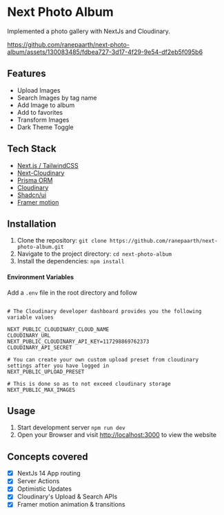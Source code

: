 # Next Photo Album

Implemented a photo gallery with NextJs and Cloudinary.


https://github.com/ranepaarth/next-photo-album/assets/130083485/fdbea727-3d17-4f29-9e54-df2eb5f095b6


## Features

- Upload Images
- Search Images by tag name
- Add Image to album
- Add to favorites
- Transform Images
- Dark Theme Toggle

## Tech Stack

- [Next.js / TailwindCSS](https://nextjs.org/docs/getting-started/installation)
- [Next-Cloudinary](https://next.cloudinary.dev/)
- [Prisma ORM](https://www.prisma.io/docs/orm/overview/introduction/what-is-prisma)
- [Cloudinary](https://cloudinary.com/)
- [Shadcn/ui](https://ui.shadcn.com/docs/installation/next)
- [Framer motion](https://www.framer.com/motion/)

## Installation

1. Clone the repository: `git clone https://github.com/ranepaarth/next-photo-album.git`
2. Navigate to the project directory: `cd next-photo-album`
3. Install the dependencies: `npm install`

#### Environment Variables

Add a `.env` file in the root directory and follow

```

# The Cloudinary developer dashboard provides you the following variable values

NEXT_PUBLIC_CLOUDINARY_CLOUD_NAME
CLOUDINARY_URL
NEXT_PUBLIC_CLOUDINARY_API_KEY=117298869762373
CLOUDINARY_API_SECRET

# You can create your own custom upload preset from cloudinary settings after you have logged in
NEXT_PUBLIC_UPLOAD_PRESET

# This is done so as to not exceed cloudinary storage
NEXT_PUBLIC_MAX_IMAGES

```

## Usage

1. Start development server `npm run dev`
2. Open your Browser and visit [http://localhost:3000](http://localhost:300) to view the website

## Concepts covered

- [x] NextJs 14 App routing
- [x] Server Actions
- [x] Optimistic Updates
- [x] Cloudinary's Upload & Search APIs
- [x] Framer motion animation & transitions
